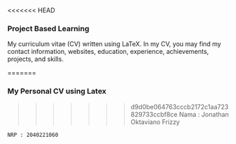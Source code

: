 <<<<<<< HEAD
### Project Based Learning

My curriculum vitae (CV) written using LaTeX. In my CV, you may find my contact information, websites, education, experience, achievements, projects, and skills.

=======
### My Personal CV using Latex
>>>>>>> d9d0be064763cccb2172c1aa723829733ccbf8ce
    Nama : Jonathan Oktaviano Frizzy

    NRP : 2040221060

